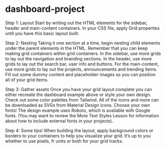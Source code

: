 # dashboard-project

Step 1: Layout
Start by writing out the HTML elements for the sidebar, header and main-content containers.
In your CSS file, apply Grid properties until you have this basic layout built.

Step 2: Nesting
Taking it one section at a time, begin nesting child elements under the parent elements in the HTML. Remember that you can keep making grid containers within grid containers.
In the sidebar, use more grids to lay out the navigation and branding sections.
In the header, use more grids to lay out the search bar, user info and buttons.
For the main-content, use more grids to lay out the projects, announcements and trending items.
Fill out some dummy content and placeholder images so you can position all of your grid items.

Step 3: Gather assets
Once you have your grid layout complete you can either recreate the dashboard example above or style your own design.
Check out some color palettes from Tailwind.
All of the icons and more can be downloaded as SVGs from Material Design Icons.
Choose your own fonts! The design example uses Roboto, which is available with Google fonts. (You may want to review the More Text Styles Lesson for information about how to include external fonts in your projects).

Step 4: Some tips!
When building the layout, apply background colors or borders to your containers to help you visualize your grid.
It’s up to you whether to use pixels, fr units or both for your grid tracks.
